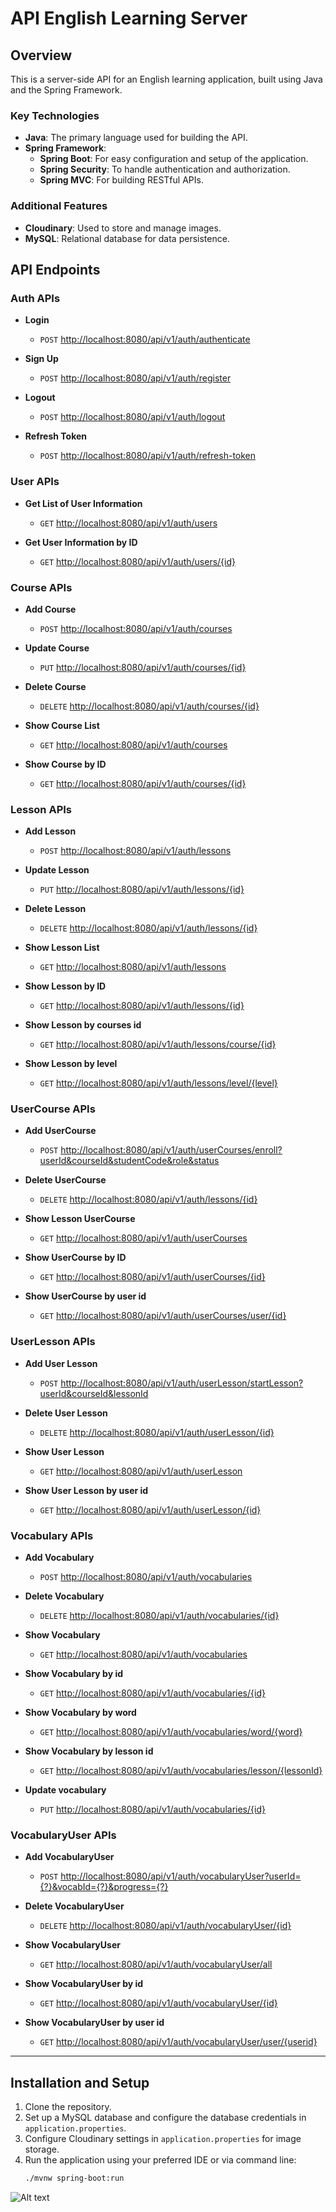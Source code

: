 # API English Learning Server

## Overview
This is a server-side API for an English learning application, built using Java and the Spring Framework.

### Key Technologies
- **Java**: The primary language used for building the API.
- **Spring Framework**:
  - **Spring Boot**: For easy configuration and setup of the application.
  - **Spring Security**: To handle authentication and authorization.
  - **Spring MVC**: For building RESTful APIs.

### Additional Features
- **Cloudinary**: Used to store and manage images.
- **MySQL**: Relational database for data persistence.

## API Endpoints

### Auth APIs
- **Login**
  - `POST` [http://localhost:8080/api/v1/auth/authenticate](http://localhost:8080/api/v1/auth/authenticate)

- **Sign Up**
  - `POST` [http://localhost:8080/api/v1/auth/register](http://localhost:8080/api/v1/auth/register)

- **Logout**
  - `POST` [http://localhost:8080/api/v1/auth/logout](http://localhost:8080/api/v1/auth/logout)

- **Refresh Token**
  - `POST` [http://localhost:8080/api/v1/auth/refresh-token](http://localhost:8080/api/v1/auth/refresh-token)

### User APIs
- **Get List of User Information**
  - `GET` [http://localhost:8080/api/v1/auth/users](http://localhost:8080/api/v1/auth/users)

- **Get User Information by ID**
  - `GET` [http://localhost:8080/api/v1/auth/users/{id}](http://localhost:8080/api/v1/auth/users/{id})

### Course APIs
- **Add Course**
  - `POST` [http://localhost:8080/api/v1/auth/courses](http://localhost:8080/api/v1/auth/courses)

- **Update Course**
  - `PUT` [http://localhost:8080/api/v1/auth/courses/{id}](http://localhost:8080/api/v1/auth/courses/{id})

- **Delete Course**
  - `DELETE` [http://localhost:8080/api/v1/auth/courses/{id}](http://localhost:8080/api/v1/auth/courses/{id})

- **Show Course List**
  - `GET` [http://localhost:8080/api/v1/auth/courses](http://localhost:8080/api/v1/auth/courses)

- **Show Course by ID**
  - `GET` [http://localhost:8080/api/v1/auth/courses/{id}](http://localhost:8080/api/v1/auth/courses/{id})

### Lesson APIs
- **Add Lesson**
  - `POST` [http://localhost:8080/api/v1/auth/lessons](http://localhost:8080/api/v1/auth/lessons)

- **Update Lesson**
  - `PUT` [http://localhost:8080/api/v1/auth/lessons/{id}](http://localhost:8080/api/v1/auth/lessons/{id})

- **Delete Lesson**
  - `DELETE` [http://localhost:8080/api/v1/auth/lessons/{id}](http://localhost:8080/api/v1/auth/lessons/{id})

- **Show Lesson List**
  - `GET` [http://localhost:8080/api/v1/auth/lessons](http://localhost:8080/api/v1/auth/lessons)

- **Show Lesson by ID**
  - `GET` [http://localhost:8080/api/v1/auth/lessons/{id}](http://localhost:8080/api/v1/auth/lessons/{id})

- **Show Lesson by courses id**
  - `GET` [http://localhost:8080/api/v1/auth/lessons/course/{id}](http://localhost:8080/api/v1/auth/lessons/course/{id})

- **Show Lesson by level**
  - `GET` [http://localhost:8080/api/v1/auth/lessons/level/{level}](http://localhost:8080/api/v1/auth/lessons/level/{level})

### UserCourse APIs
- **Add UserCourse**
  - `POST` [http://localhost:8080/api/v1/auth/userCourses/enroll?userId&courseId&studentCode&role&status](http://localhost:8080/api/v1/auth/userCourses/enroll?userId&courseId&studentCode&role&status)

- **Delete UserCourse**
  - `DELETE` [http://localhost:8080/api/v1/auth/lessons/{id}](http://localhost:8080/api/v1/auth/lessons/{id})

- **Show Lesson UserCourse**
  - `GET` [http://localhost:8080/api/v1/auth/userCourses](http://localhost:8080/api/v1/auth/userCourses)

- **Show UserCourse by ID**
  - `GET` [http://localhost:8080/api/v1/auth/userCourses/{id}](http://localhost:8080/api/v1/auth/userCourses/{id})

- **Show UserCourse by user id**
  - `GET` [http://localhost:8080/api/v1/auth/userCourses/user/{id}](http://localhost:8080/api/v1/auth/userCourses/user/{id})

### UserLesson APIs
- **Add User Lesson**
  - `POST` [http://localhost:8080/api/v1/auth/userLesson/startLesson?userId&courseId&lessonId](http://localhost:8080/api/v1/auth/userLesson/startLesson?userId&courseId&lessonId)

- **Delete User Lesson**
  - `DELETE` [http://localhost:8080/api/v1/auth/userLesson/{id}](http://localhost:8080/api/v1/auth/userLesson/{id})

- **Show User Lesson**
  - `GET` [http://localhost:8080/api/v1/auth/userLesson](http://localhost:8080/api/v1/auth/userLesson)

- **Show User Lesson by user id**
  - `GET` [http://localhost:8080/api/v1/auth/userLesson/{id}](http://localhost:8080/api/v1/auth/userLesson/{id})

### Vocabulary APIs
- **Add Vocabulary**
  - `POST` [http://localhost:8080/api/v1/auth/vocabularies](http://localhost:8080/api/v1/auth/vocabularies)

- **Delete Vocabulary**
  - `DELETE` [http://localhost:8080/api/v1/auth/vocabularies/{id}](http://localhost:8080/api/v1/auth/vocabularies/{id})

- **Show Vocabulary**
  - `GET` [http://localhost:8080/api/v1/auth/vocabularies](http://localhost:8080/api/v1/auth/vocabularies)

- **Show Vocabulary by id**
  - `GET` [http://localhost:8080/api/v1/auth/vocabularies/{id}](http://localhost:8080/api/v1/auth/vocabularies/{id})

- **Show Vocabulary by word**
  - `GET` [http://localhost:8080/api/v1/auth/vocabularies/word/{word}](http://localhost:8080/api/v1/auth/vocabularies/word/{word})

- **Show Vocabulary by lesson id**
  - `GET` [http://localhost:8080/api/v1/auth/vocabularies/lesson/{lessonId}](http://localhost:8080/api/v1/auth/vocabularies/lesson/{lessonid})

- **Update vocabulary**
  - `PUT` [http://localhost:8080/api/v1/auth/vocabularies/{id}](http://localhost:8080/api/v1/auth/vocabularies/{id})

### VocabularyUser APIs
- **Add VocabularyUser**
  - `POST` [http://localhost:8080/api/v1/auth/vocabularyUser?userId={?}&vocabId={?}&progress={?}](http://localhost:8080/api/v1/auth/vocabularyUser?userId={?}&vocabId={?}&progress={?})

- **Delete VocabularyUser**
  - `DELETE` [http://localhost:8080/api/v1/auth/vocabularyUser/{id}](http://localhost:8080/api/v1/auth/vocabularyUser/{id})

- **Show VocabularyUser**
  - `GET` [http://localhost:8080/api/v1/auth/vocabularyUser/all](http://localhost:8080/api/v1/auth/vocabularyUser/all)

- **Show VocabularyUser by id**
  - `GET` [http://localhost:8080/api/v1/auth/vocabularyUser/{id}](http://localhost:8080/api/v1/auth/vocabularyUser/{id})

- **Show VocabularyUser by user id**
  - `GET` [http://localhost:8080/api/v1/auth/vocabularyUser/user/{userid}](http://localhost:8080/api/v1/auth/vocabularyUser/user/{userid})


---

## Installation and Setup
1. Clone the repository.
2. Set up a MySQL database and configure the database credentials in `application.properties`.
3. Configure Cloudinary settings in `application.properties` for image storage.
4. Run the application using your preferred IDE or via command line:
   ```bash
   ./mvnw spring-boot:run

![Alt text](b.png)

